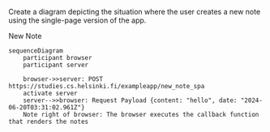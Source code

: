 Create a diagram depicting the situation where the user creates a new note using the single-page version of the app.

New Note
```mermaid
sequenceDiagram
    participant browser
    participant server

    browser->>server: POST https://studies.cs.helsinki.fi/exampleapp/new_note_spa
    activate server
    server-->>browser: Request Payload {content: "hello", date: "2024-06-20T03:31:02.961Z"}
    Note right of browser: The browser executes the callback function that renders the notes
```